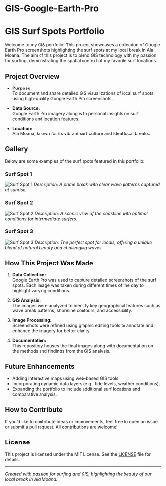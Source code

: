 # GIS-Google-Earth-Pro
# GIS Surf Spots Portfolio

Welcome to my GIS portfolio! This project showcases a collection of Google Earth Pro screenshots highlighting the surf spots at my local break in Ala Moana. The aim of this project is to blend GIS technology with my passion for surfing, demonstrating the spatial context of my favorite surf locations.

## Project Overview

- **Purpose:**  
  To document and share detailed GIS visualizations of local surf spots using high-quality Google Earth Pro screenshots.
  
- **Data Source:**  
  Google Earth Pro imagery along with personal insights on surf conditions and location features.

- **Location:**  
  Ala Moana, known for its vibrant surf culture and ideal local breaks.

## Gallery

Below are some examples of the surf spots featured in this portfolio:

### Surf Spot 1
![Surf Spot 1](./images/surf_spot_1.png)
*Description: A prime break with clear wave patterns captured at sunrise.*

### Surf Spot 2
![Surf Spot 2](./images/surf_spot_2.png)
*Description: A scenic view of the coastline with optimal conditions for intermediate surfers.*

### Surf Spot 3
![Surf Spot 3](./images/surf_spot_3.png)
*Description: The perfect spot for locals, offering a unique blend of natural beauty and challenging waves.*

## How This Project Was Made

1. **Data Collection:**  
   Google Earth Pro was used to capture detailed screenshots of the surf spots. Each image was taken during different times of the day to highlight varying conditions.
   
2. **GIS Analysis:**  
   The images were analyzed to identify key geographical features such as wave break patterns, shoreline contours, and accessibility.
   
3. **Image Processing:**  
   Screenshots were refined using graphic editing tools to annotate and enhance the imagery for better clarity.
   
4. **Documentation:**  
   This repository houses the final images along with documentation on the methods and findings from the GIS analysis.

## Future Enhancements

- Adding interactive maps using web-based GIS tools.
- Incorporating dynamic data layers (e.g., tide levels, weather conditions).
- Expanding the portfolio to include additional surf locations and comparative analysis.

## How to Contribute

If you’d like to contribute ideas or improvements, feel free to open an issue or submit a pull request. All contributions are welcome!

## License

This project is licensed under the MIT License. See the [LICENSE](LICENSE) file for details.

---

*Created with passion for surfing and GIS, highlighting the beauty of our local break in Ala Moana.*
